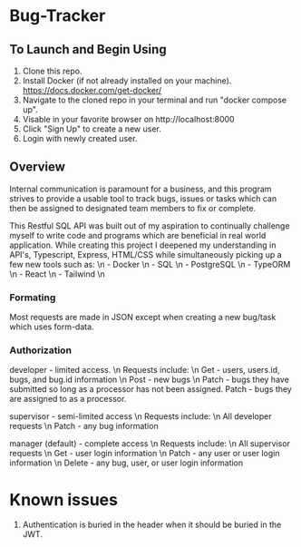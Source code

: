 # Bug-Tracker 

## To Launch and Begin Using
1. Clone this repo.
2. Install Docker (if not already installed on your machine). https://docs.docker.com/get-docker/
3. Navigate to the cloned repo in your terminal and run "docker compose up".
4. Visable in your favorite browser on http://localhost:8000
5. Click "Sign Up" to create a new user.
6. Login with newly created user.

## Overview
Internal communication is paramount for a business, and this program strives to provide a usable tool to track bugs, issues or tasks which can then be assigned to designated team members to fix or complete. 

This Restful SQL API was built out of my aspiration to continually challenge myself to write code and programs which are beneficial in real world application. While creating this project I deepened my understanding in API's, Typescript, Express, HTML/CSS while simultaneously picking up a few new tools such as: \n
    - Docker \n
    - SQL \n
    - PostgreSQL \n
    - TypeORM \n
    - React \n
    - Tailwind \n

### Formating
Most requests are made in JSON except when creating a new bug/task which uses form-data.

### Authorization
developer - limited access. \n
    Requests include: \n
        Get - users, users.id, bugs, and bug.id information \n
        Post - new bugs \n
        Patch - bugs they have submitted so long as a processor has not been assigned.
        Patch - bugs they are assigned to as a processor.

supervisor - semi-limited access \n
    Requests include: \n
        All developer requests \n
        Patch - any bug information

manager (default) - complete access \n
    Requests include: \n
        All supervisor requests \n
        Get - user login information \n
        Patch - any user or user login information \n
        Delete - any bug, user, or user login information

# Known issues
1. Authentication is buried in the header when it should be buried in the JWT.







